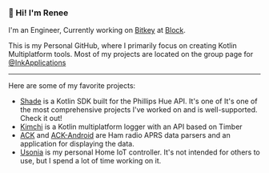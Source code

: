 ### 👋 Hi! I'm Renee

I'm an Engineer, Currently working on [Bitkey] at [Block].

This is my Personal GitHub, where I primarily focus on creating Kotlin
Multiplatform tools. Most of my projects are located on the group page
for [@InkApplications]

[Bitkey]: https://bitkey.build
[Block]: https://block.xyz
[@InkApplications]: https://github.com/InkApplications

-----------

Here are some of my favorite projects:

 - [Shade] is a Kotlin SDK built for the Phillips Hue API. It's one of
   It's one of the most comprehensive projects I've worked on and is
   well-supported. Check it out!
 - [Kimchi] is a Kotlin multiplatform logger with an API based on Timber
 - [ACK] and [ACK-Android] are Ham radio APRS data parsers and an application
   for displaying the data.
 - [Usonia] is my personal Home IoT controller. It's not intended for others
   to use, but I spend a lot of time working on it.

[Shade]: https://github.com/InkApplications/Shade
[ACK]: https://github.com/InkApplications/Ack
[ACK-Android]: https://github.com/InkApplications/ack-android
[Kimchi]: https://github.com/InkApplications/Kimchi
[Usonia]: https://github.com/ReneeVandervelde/Usonia
